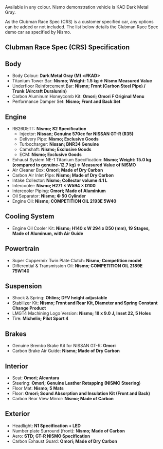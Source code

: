 Available in any colour. Nismo demonstration vehicle is KAD Dark Metal Gray.  
  
As the Clubman Race Spec (CRS) is a customer specified car, any options can be added or not included. The list below details the Clubman Race Spec demo car as specified by Nismo.  
  
## Clubman Race Spec (CRS) Specification  
  
## Body  
* Body Colour: __Dark Metal Gray (M) <#KAD>__  
* Titanium Tower Bar: __Nismo; Weight: 1.5 kg ※ Nismo Measured Value__  
* Underfloor Reinforcement Bar: __Nismo; Front (Carbon Steel Pipe) / Trunk (Aircraft Duralumin)__  
* Carbon Aluminum Honeycomb Kit: __Omori; Omori F Original Menu__  
* Performance Damper Set: __Nismo; Front and Back Set__  
  
## Engine  
* RB26DETT: __Nismo; S2 Specification__  
    - Injector: __Nissan; Genuine 570cc for NISSAN GT-R (R35)__  
    - Delivery Pipe: __Nismo; Exclusive Goods__  
    - Turbocharger: __Nissan; BNR34 Genuine__  
    - Camshaft: __Nismo; Exclusive Goods__  
    - ECM: __Nismo; Exclusive Goods__  
* Exhaust System NE-1 Titanium Specification: __Nismo; Weight: 15.0 kg (compared to genuine-12.7 kg) ※ Measured Value of NISMO__  
* Air Cleaner Box: __Omori; Made of Dry Carbon__  
* Carbon Air Inlet Pipe: __Nismo; Made of Dry Carbon__  
* Intake Collector: __Nismo; Collector volume 4.1 L__  
* Intercooler: __Nismo; H271 × W594 × D100__  
* Intercooler Piping: __Omori; Made of Aluminium__  
* Oil Separator: __Nismo; Φ 50 Cylinder__  
* Engine Oil: __Nismo; COMPETITION OIL 2193E 5W40__  
  
## Cooling System  
* Engine Oil Cooler Kit: __Nismo; H140 x W 294 x D50 (mm), 19 Stages, Made of Aluminum, with Air Guide__  
  
## Powertrain  
* Super Coppermix Twin Plate Clutch: __Nismo; Competition model__  
* Differential & Transmission Oil: __Nismo; COMPETITION OIL 2189E 75W140__  
  
## Suspension  
* Shock & Spring: __Ohlins; DFV height adjustable__  
* Stabilizer Kit: __Nismo; Front and Rear Kit, Diameter and Spring Constant Change Product__  
* LMGT4 Machining Logo Version: __Nismo; 18 x 9.0 J, Inset 22, 5 Holes__  
* Tire: __Michelin; Pilot Sport 4__  
  
## Brakes  
* Genuine Brembo Brake Kit for NISSAN GT-R: __Omori__  
* Carbon Brake Air Guide: __Nismo; Made of Dry Carbon__  
  
## Interior  
* Seat: __Omori; Alcantara__  
* Steering: __Omori; Genuine Leather Retapping (NISMO Steering)__  
* Floor Mat: __Nismo; 5 Mats__  
* Floor: __Omori; Sound Absorption and Insulation Kit (Front and Back)__  
* Carbon Rear View Mirror: __Nismo; Made of Carbon__  
  
## Exterior  
* Headlight: __N1 Specification + LED__  
* Number plate Surround (front): __Nismo; Made of Carbon__  
* Aero: __STD; GT-R NISMO Specification__  
* Carbon Exhaust Guard: __Omori; Made of Dry Carbon__  
